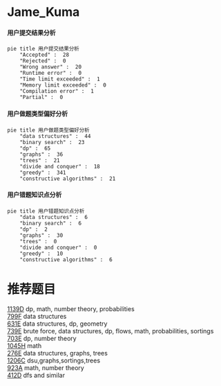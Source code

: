 # Jame_Kuma

<!-- tabs:start -->



#### **用户提交结果分析**

```mermaid
pie title 用户提交结果分析
    "Accepted" :  28
    "Rejected" :  0
    "Wrong answer" :  20
    "Runtime error" :  0
    "Time limit exceeded" :  1
    "Memory limit exceeded" :  0
    "Compilation error" :  1
    "Partial" :  0
```

#### **用户做题类型偏好分析**

```mermaid
pie title 用户做题类型偏好分析
    "data structures" :  44
    "binary search" :  23
    "dp" :  65
    "graphs" :  36
    "trees" :  21
    "divide and conquer" :  18
    "greedy" :  341
    "constructive algorithms" :  21
```
#### **用户错题知识点分析**

```mermaid
pie title 用户错题知识点分析
    "data structures" :  6
    "binary search" :  6
    "dp" :  2
    "graphs" :  30
    "trees" :  0
    "divide and conquer" :  0
    "greedy" :  10
    "constructive algorithms" :  6
```



<!-- tabs:end -->
# 推荐题目
[1139D](https://codeforces.com/contest/1139/problem/D)		dp,
                        math,
                        number theory,
                        probabilities		  
[799F](https://codeforces.com/contest/799/problem/F)		data structures		  
[631E](https://codeforces.com/contest/631/problem/E)		data structures,
                        dp,
                        geometry		  
[739E](https://codeforces.com/contest/739/problem/E)		brute force,
                        data structures,
                        dp,
                        flows,
                        math,
                        probabilities,
                        sortings		  
[703E](https://codeforces.com/contest/703/problem/E)		dp,
                        number theory		  
[1045H](https://codeforces.com/contest/1045/problem/H)		math		  
[276E](https://codeforces.com/contest/276/problem/E)		data structures,
                        graphs,
                        trees		  
[1206C](https://codeforces.com/contest/1206/problem/C)		dsu,graphs,sortings,trees		  
[923A](https://codeforces.com/contest/923/problem/A)		math,
                        number theory		  
[412D](https://codeforces.com/contest/412/problem/D)		dfs and similar		  
